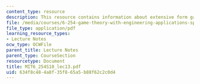 ```yaml
---
content_type: resource
description: This resource contains information about extensive form games.
file: /media/courses/6-254-game-theory-with-engineering-applications-spring-2010/634f8c484a8f35f865a5b88f62c2c0d4_MIT6_254S10_lec13.pdf
file_type: application/pdf
learning_resource_types:
- Lecture Notes
ocw_type: OCWFile
parent_title: Lecture Notes
parent_type: CourseSection
resourcetype: Document
title: MIT6_254S10_lec13.pdf
uid: 634f8c48-4a8f-35f8-65a5-b88f62c2c0d4
---
```

